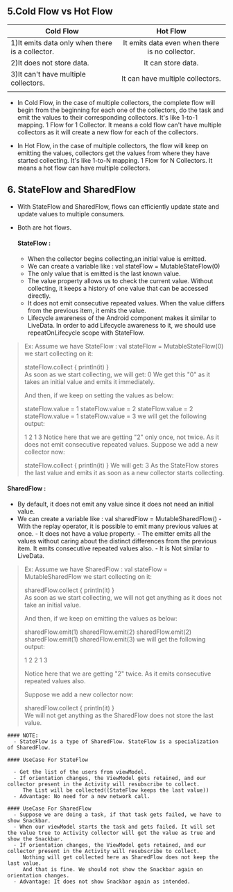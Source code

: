 ## 5.Cold Flow vs Hot Flow

|             Cold Flow                         |            Hot Flow                          | 
| --------------------------------------------- | :------------------------------------------: | 
|1)It emits data only when there is a collector.|It emits data even when there is no collector.| 
|2)It does not store data.                      |It can store data.                            |  
|3)It can't have multiple collectors.           |It can have multiple collectors.              |
|                                               |                                              | 

- In Cold Flow, in the case of multiple collectors, the complete flow will begin from the beginning for each one of the collectors,
  do the task and emit the values to their corresponding collectors. It's like 1-to-1 mapping. 1 Flow for 1 Collector.
  It means a cold flow can't have multiple collectors as it will create a new flow for each of the collectors.
  
- In Hot Flow, in the case of multiple collectors, the flow will keep on emitting the values, collectors get the values from where they have started collecting.
 It's like 1-to-N mapping. 1 Flow for N Collectors. It means a hot flow can have multiple collectors.
 
## 6. StateFlow and SharedFlow
- With StateFlow and SharedFlow, flows can efficiently update state and update values to multiple consumers.
- Both are hot flows.

   #### StateFlow :
     - When the collector begins collecting,an initial value is emitted.
     - We can create a variable like : val stateFlow = MutableStateFlow(0)
     - The only value that is emitted is the last known value.
     - The value property allows us to check the current value. Without collecting, it keeps a history of one value that can be accessed directly.
     - It does not emit consecutive repeated values. When the value differs from the previous item, it emits the value.
     - Lifecycle awareness of the Android component makes it similar to LiveData. In order to add Lifecycle awareness to it,
       we should use repeatOnLifecycle scope with StateFlow.
       
> Ex: Assume we have StateFlow :
>  val stateFlow = MutableStateFlow(0)
> we start collecting on it:
>
>stateFlow.collect {
>    println(it)
> }       
> As soon as we start collecting, we will get:
> 0
> We get this "0" as it takes an initial value and emits it immediately.
>
> And then, if we keep on setting the values as below:
>
> stateFlow.value = 1
> stateFlow.value = 2
> stateFlow.value = 2
> stateFlow.value = 1
> stateFlow.value = 3
> we will get the following output:
>
>
> 1
> 2
> 1
> 3
> Notice here that we are getting "2" only once, not twice. As it does not emit consecutive repeated values.
> Suppose we add a new collector now:
>
> stateFlow.collect {
>    println(it)
> }
> We will get:
> 3
> As the StateFlow stores the last value and emits it as soon as a new collector starts collecting.
>        
       
 #### SharedFlow :
  
   - By default, it does not emit any value since it does not need an initial value.
   - We can create a variable like : val sharedFlow = MutableSharedFlow<Int>()
    - With the replay operator, it is possible to emit many previous values at once.
    - It does not have a value property.
    - The emitter emits all the values without caring about the distinct differences from the previous item. It emits consecutive repeated values also.
    - It is Not similar to LiveData.     
     
> Ex: Assume we have SharedFlow  :
>  val stateFlow = MutableSharedFlow<Int>
>  we start collecting on it:
>
> sharedFlow.collect {
>    println(it)
> }  
> As soon as we start collecting, we will not get anything as it does not take an initial value.
>
> And then, if we keep on emitting the values as below:
>
> sharedFlow.emit(1)
> sharedFlow.emit(2)
> sharedFlow.emit(2)
> sharedFlow.emit(1)
> sharedFlow.emit(3)
> we will get the following output:
>
> 1
> 2
> 2
> 1
> 3  
>
>Notice here that we are getting "2" twice. As it emits consecutive repeated values also.
>
> Suppose we add a new collector now:
>
>
> sharedFlow.collect {
>    println(it)
> }  
> We will not get anything as the SharedFlow does not store the last value.
>
    #### NOTE:
      - StateFlow is a type of SharedFlow. StateFlow is a specialization of SharedFlow.
  
    #### UseCase For StateFlow
       
      - Get the list of the users from viewModel.
      - If orientation changes, the ViewModel gets retained, and our collector present in the Activity will resubscribe to collect. 
         The List will be collected((StateFlow keeps the last value))
      - Advantage: No need for a new network call.
    
    #### UseCase For SharedFlow
      - Suppose we are doing a task, if that task gets failed, we have to show Snackbar.
      - When our viewModel starts the task and gets failed. It will set the value true to Activity collector will get the value as true and show the Snackbar.
      - If orientation changes, the ViewModel gets retained, and our collector present in the Activity will resubscribe to collect. 
         Nothing will get collected here as SharedFlow does not keep the last value.
         And that is fine. We should not show the Snackbar again on orientation changes.
      - Advantage: It does not show Snackbar again as intended.
  
